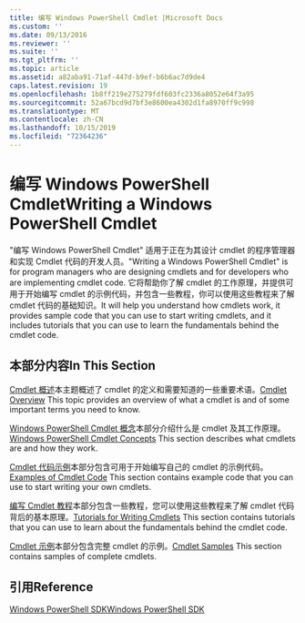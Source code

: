 ```yaml
---
title: 编写 Windows PowerShell Cmdlet |Microsoft Docs
ms.custom: ''
ms.date: 09/13/2016
ms.reviewer: ''
ms.suite: ''
ms.tgt_pltfrm: ''
ms.topic: article
ms.assetid: a82aba91-71af-447d-b9ef-b6b6ac7d9de4
caps.latest.revision: 19
ms.openlocfilehash: 1b8ff219e275279fdf603fc2336a8052e64f3a95
ms.sourcegitcommit: 52a67bcd9d7bf3e8600ea4302d1fa8970ff9c998
ms.translationtype: MT
ms.contentlocale: zh-CN
ms.lasthandoff: 10/15/2019
ms.locfileid: "72364236"
---
```

# <a name="writing-a-windows-powershell-cmdlet"></a><span data-ttu-id="6bcb5-102">编写 Windows PowerShell Cmdlet</span><span class="sxs-lookup"><span data-stu-id="6bcb5-102">Writing a Windows PowerShell Cmdlet</span></span>

<span data-ttu-id="6bcb5-103">"编写 Windows PowerShell Cmdlet" 适用于正在为其设计 cmdlet 的程序管理器和实现 Cmdlet 代码的开发人员。</span><span class="sxs-lookup"><span data-stu-id="6bcb5-103">"Writing a Windows PowerShell Cmdlet" is for program managers who are designing cmdlets and for developers who are implementing cmdlet code.</span></span> <span data-ttu-id="6bcb5-104">它将帮助你了解 cmdlet 的工作原理，并提供可用于开始编写 cmdlet 的示例代码，并包含一些教程，你可以使用这些教程来了解 cmdlet 代码的基础知识。</span><span class="sxs-lookup"><span data-stu-id="6bcb5-104">It will help you understand how cmdlets work, it provides sample code that you can use to start writing cmdlets, and it includes tutorials that you can use to learn the fundamentals behind the cmdlet code.</span></span>

## <a name="in-this-section"></a><span data-ttu-id="6bcb5-105">本部分内容</span><span class="sxs-lookup"><span data-stu-id="6bcb5-105">In This Section</span></span>

<span data-ttu-id="6bcb5-106">[Cmdlet 概述](./cmdlet-overview.md)本主题概述了 cmdlet 的定义和需要知道的一些重要术语。</span><span class="sxs-lookup"><span data-stu-id="6bcb5-106">[Cmdlet Overview](./cmdlet-overview.md) This topic provides an overview of what a cmdlet is and of some important terms you need to know.</span></span>

<span data-ttu-id="6bcb5-107">[Windows PowerShell Cmdlet 概念](./windows-powershell-cmdlet-concepts.md)本部分介绍什么是 cmdlet 及其工作原理。</span><span class="sxs-lookup"><span data-stu-id="6bcb5-107">[Windows PowerShell Cmdlet Concepts](./windows-powershell-cmdlet-concepts.md) This section describes what cmdlets are and how they work.</span></span>

<span data-ttu-id="6bcb5-108">[Cmdlet 代码示例](./examples-of-cmdlet-code.md)本部分包含可用于开始编写自己的 cmdlet 的示例代码。</span><span class="sxs-lookup"><span data-stu-id="6bcb5-108">[Examples of Cmdlet Code](./examples-of-cmdlet-code.md) This section contains example code that you can use to start writing your own cmdlets.</span></span>

<span data-ttu-id="6bcb5-109">[编写 Cmdlet 教程](./tutorials-for-writing-cmdlets.md)本部分包含一些教程，您可以使用这些教程来了解 cmdlet 代码背后的基本原理。</span><span class="sxs-lookup"><span data-stu-id="6bcb5-109">[Tutorials for Writing Cmdlets](./tutorials-for-writing-cmdlets.md) This section contains tutorials that you can use to learn about the fundamentals behind the cmdlet code.</span></span>

<span data-ttu-id="6bcb5-110">[Cmdlet 示例](./cmdlet-samples.md)本部分包含完整 cmdlet 的示例。</span><span class="sxs-lookup"><span data-stu-id="6bcb5-110">[Cmdlet Samples](./cmdlet-samples.md) This section contains samples of complete cmdlets.</span></span>

## <a name="reference"></a><span data-ttu-id="6bcb5-111">引用</span><span class="sxs-lookup"><span data-stu-id="6bcb5-111">Reference</span></span>

[<span data-ttu-id="6bcb5-112">Windows PowerShell SDK</span><span class="sxs-lookup"><span data-stu-id="6bcb5-112">Windows PowerShell SDK</span></span>](../windows-powershell-reference.md)
